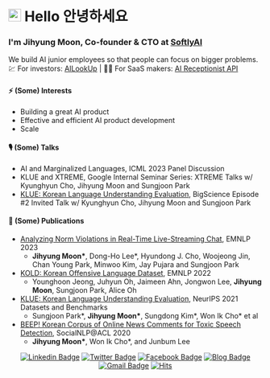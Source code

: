 # <img src="https://media.giphy.com/media/hvRJCLFzcasrR4ia7z/giphy.gif" width="25px">  Hello 안녕하세요


### I'm Jihyung Moon, Co-founder & CTO at [SoftlyAI](https://softly.ai/)
We build AI junior employees so that people can focus on bigger problems. <br>
💹 For investors: [AILookUp](https://ai-lookup.softly.ai) | 🧑‍💻 For SaaS makers: [AI Receptionist API](https://softly.ai/ai-chat)

#### ⚡ (Some) Interests
- Building a great AI product
- Effective and efficient AI product development
- Scale

#### 🎙 (Some) Talks
- AI and Marginalized Languages, ICML 2023 Panel Discussion
- KLUE and XTREME, Google Internal Seminar Series: XTREME Talks w/ Kyunghyun Cho, Jihyung Moon and Sungjoon Park
- [KLUE: Korean Language Understanding Evaluation](https://www.youtube.com/watch?v=w4DYkRHceqc), BigScience Episode \#2 Invited Talk w/ Kyunghyun Cho, Jihyung Moon and Sungjoon Park

#### 📄 (Some) Publications
- [Analyzing Norm Violations in Real-Time Live-Streaming Chat](https://arxiv.org/abs/2305.10731), EMNLP 2023
  - **Jihyung Moon\***, Dong-Ho Lee\*, Hyundong J. Cho, Woojeong Jin, Chan Young Park, Minwoo Kim, Jay Pujara and Sungjoon Park
- [KOLD: Korean Offensive Language Dataset](https://arxiv.org/abs/2205.11315), EMNLP 2022
  - Younghoon Jeong, Juhyun Oh, Jaimeen Ahn, Jongwon Lee, **Jihyung Moon**, Sungjoon Park, Alice Oh
- [KLUE: Korean Language Understanding Evaluation](https://arxiv.org/abs/2105.09680), NeurIPS 2021 Datasets and Benchmarks
  - Sungjoon Park\*, **Jihyung Moon\***, Sungdong Kim\*, Won Ik Cho\* et al
- [BEEP! Korean Corpus of Online News Comments for Toxic Speech Detection](https://www.aclweb.org/anthology/2020.socialnlp-1.4), SocialNLP@ACL 2020
  - **Jihyung Moon\***, Won Ik Cho\*, and Junbum Lee


<div align=center>


[![Linkedin Badge](https://img.shields.io/badge/LinkedIn-blue?style=flat&logo=linkedin&logoColor=white&link=https://www.linkedin.com/in/mjihyung/)](https://www.linkedin.com/in/mjihyung/)
[![Twitter Badge](https://img.shields.io/badge/twitter-1DA1F2?style=flat&logo=twitter&logoColor=white&link=https://twitter.com/jihyung_moon)](https://twitter.com/jihyung_moon)
[![Facebook Badge](https://img.shields.io/badge/facebook-1877f2?style=flat&logo=facebook&logoColor=white&link=https://www.facebook.com/jihyung.moon.9)](https://www.facebook.com/jihyung.moon.9)
[![Blog Badge](http://img.shields.io/badge/Blog-black?style=flat&logo=github&link=https://inmoonlight.github.io/)](https://inmoonlight.github.io/)
[![Gmail Badge](https://img.shields.io/badge/Gmail-d14836?style=flat&logo=Gmail&logoColor=white&link=mailto:mjihyung@gmail.com)](mailto:mjihyung@gmail.com)
[![Hits](https://hits.seeyoufarm.com/api/count/incr/badge.svg?url=https%3A%2F%2Fgithub.com%2Finmoonlight&count_bg=%2379C83D&title_bg=%23555555&icon=&icon_color=%23E7E7E7&title=hits&edge_flat=false)](https://hits.seeyoufarm.com)
<div>

